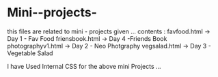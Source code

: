# Mini--projects-
this files are related to mini - projects given ...
contents :
favfood.html -> Day 1 - Fav Food
friensbook.html -> Day 4 -Friends Book 
photographyv1.html -> Day 2 - Neo Photgraphy
vegsalad.html -> Day 3 - Vegetable Salad


I have Used Internal  CSS for the above mini Projects ...
